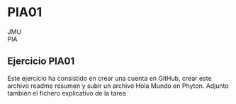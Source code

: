 # PIA01
JMU  
PIA

## Ejercicio PIA01

Este ejercicio ha consistido en crear una cuenta en GitHub, crear este archivo readme resumen y subir un archivo Hola Mundo en Phyton.
Adjunto también el fichero explicativo de la tarea
